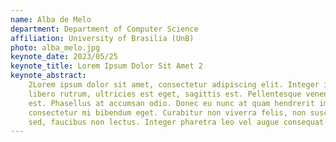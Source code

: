 ```yaml
---
name: Alba de Melo
department: Department of Computer Science
affiliation: University of Brasilia (UnB)
photo: alba_melo.jpg
keynote_date: 2023/05/25
keynote_title: Lorem Ipsum Dolor Sit Amet 2
keynote_abstract:
    2Lorem ipsum dolor sit amet, consectetur adipiscing elit. Integer in eros at arcu suscipit blandit. Fusce porttitor
    libero rutrum, ultricies est eget, sagittis est. Pellentesque venenatis et lorem nec bibendum. Etiam ac consectetur
    est. Phasellus at accumsan odio. Donec eu nunc at quam hendrerit imperdiet. Nam pharetra lectus ante, eget
    consectetur mi bibendum eget. Curabitur non viverra felis, non suscipit neque. Duis enim risus, cursus eget volutpat
    sed, faucibus non lectus. Integer pharetra leo vel augue consequat pretium.
---
```

